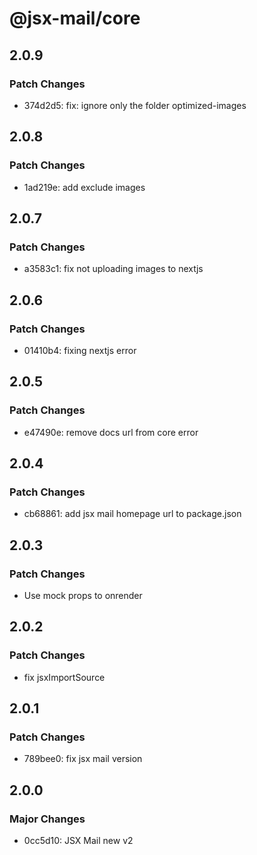 # @jsx-mail/core

## 2.0.9

### Patch Changes

- 374d2d5: fix: ignore only the folder optimized-images

## 2.0.8

### Patch Changes

- 1ad219e: add exclude images

## 2.0.7

### Patch Changes

- a3583c1: fix not uploading images to nextjs

## 2.0.6

### Patch Changes

- 01410b4: fixing nextjs error

## 2.0.5

### Patch Changes

- e47490e: remove docs url from core error

## 2.0.4

### Patch Changes

- cb68861: add jsx mail homepage url to package.json

## 2.0.3

### Patch Changes

- Use mock props to onrender

## 2.0.2

### Patch Changes

- fix jsxImportSource

## 2.0.1

### Patch Changes

- 789bee0: fix jsx mail version

## 2.0.0

### Major Changes

- 0cc5d10: JSX Mail new v2
